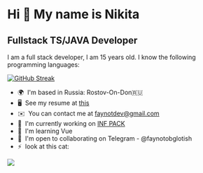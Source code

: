 # Hi 👋 My name is Nikita
## Fullstack TS/JAVA Developer

I am a full stack developer, I am 15 years old. I know the following programming languages:




[![GitHub Streak](https://streak-stats.demolab.com?user=Faynot&theme=dark&hide_border=true&border_radius=5)](https://git.io/streak-stats)

* 🌍  I'm based in Russia: Rostov-On-Don🇷🇺
* 🖥️  See my resume at [this](https://docs.google.com/document/d/1JnORS8XYzT0MkLiTvhZ4Kca-Z9RQNXioO3SnqmPphz4/edit?usp=sharing)
* ✉️  You can contact me at [faynotdev@gmail.com](mailto:faynotdev@gmail.com)
* 🚀  I'm currently working on [INF PACK](https://infpack.lol/)
* 🧠  I'm learning Vue
* 🤝  I'm open to collaborating on Telegram - @faynotobglotish
* ⚡  look at this cat:

![](https://media.discordapp.net/attachments/1261280181977616458/1261283848851951697/image.png?ex=6692659f&is=6691141f&hm=99c0ccdba6d3d2fd1c1fae5c538e708e2117adfaeef0ff336e047961742e90f8&=&format=webp&quality=lossless)
